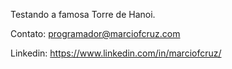 Testando a famosa Torre de Hanoi.

Contato: programador@marciofcruz.com

Linkedin: https://www.linkedin.com/in/marciofcruz/